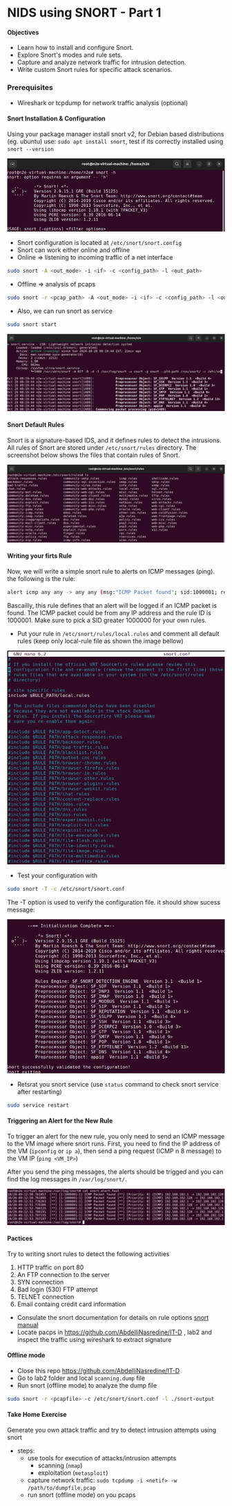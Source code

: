 # NIDS using SNORT - Part 1

#### Objectives

- Learn how to install and configure Snort.
- Explore Snort's modes and rule sets.
- Capture and analyze network traffic for intrusion detection.
- Write custom Snort rules for specific attack scenarios.

### Prerequisites

- Wireshark or tcpdump for network traffic analysis (optional)

#### Snort Installation & Configuration

Using your package manager install snort v2, for Debian based distributions (eg. ubuntu) use: `sudo apt install snort`, test if its correctly installed using `snort --version`

![fig1](./figures/fig1_snort-version.png)

- Snort configuration is located at `/etc/snort/snort.config`
- Snort can work either online and offline
- Online => listening to incoming traffic of a net interface

```bash
sudo snort -A <out_mode> -i <if> -c <config_path> -l <out_path>
```

- Offline => analysis of pcaps

```bash
sudo snort -r <pcap_path> -A <out_mode> -i <if> -c <config_path> -l <out_path>
```

- Also, we can run snort as service

```bash
sudo snort start
```

![fig2](./figures/fig2_snort-service-status.png)

#### Snort Default Rules

Snort is a signature-based IDS, and it defines rules to detect the intrusions. All rules of Snort are stored under `/etc/snort/rules` directory. The screenshot below shows the files that contain rules of Snort.

![fig3](./figures/fig3_snort-default-ruleset.png)

#### Writing your firts Rule

Now, we will write a simple snort rule to alerts on ICMP messages (ping). the following is the rule:

```bash
alert icmp any any -> any any (msg:"ICMP Packet found"; sid:1000001; rev:1;)
```

Bascailly, this rule defines that an alert will be logged if an ICMP packet is found. The ICMP packet could be from any IP address and the rule ID is 1000001. Make sure to pick a SID greater 1000000 for your own rules.

- Put your rule in `/etc/snort/rules/local.rules` and comment all default rules (keep only local-rule file as shown the image bellow)

![fig4](./figures/fig4_snort-local-rules.png)

- Test your configuration with

```bash
sudo snort -T -c /etc/snort/snort.conf
```

The -T option is used to verify the configuration file. it should show sucess message:

![fig5](./figures/fig5_conf_verificationpng.png)

- Retsrat you snort service (use `status` command to check snort service after restarting)

```bash
sudo service restart
```

#### Triggering an Alert for the New Rule

To trigger an alert for the new rule, you only need to send an ICMP message to the VM image where snort runs. First, you need to find the IP address of the VM (`ipconfig` or `ip a`), then send a ping request (ICMP n 8 message) to the VM IP (`ping <VM_IP>`)

After you send the ping messages, the alerts should be trigged and you can find the log messages in `/var/log/snort/`.

![fig6](./figures/fig6_snort_icmp_output.png)

#### Pactices

Try to writing snort rules to detect the following activities

1. HTTP traffic on port 80
2. An FTP connection to the server
3. SYN connection
4. Bad login (530) FTP attempt
5. TELNET connection
6. Email containg credit card information

- Consulate the snort documentation for details on rule options [snort manual](http://manual-snort-org.s3-website-us-east-1.amazonaws.com/)
- Locate pacps in https://github.com/AbdelliNasredine/IT-D , lab2 and inspect the traffic using wireshark to extract signature

#### Offline mode

- Close this repo https://github.com/AbdelliNasredine/IT-D
- Go to lab2 folder and local `scanning.dump` file
- Run snort (offline mode) to analyze the dump file

```bash
sudo snort -r <pcapfile> -c /etc/snort/snort.conf -l ./snort-output
```

#### Take Home Exercise

Generate you own attack traffic and try to detect intrusion attempts using snort

- steps:
  - use tools for execution of attacks/intrusion attempts
    - scanning (`nmap`)
    - exploitation (`metasploit`)
  - capture network traffic: `sudo tcpdump -i <netif> -w /path/to/dumpfile.pcap`
  - run snort (offline mode) on you pcaps
